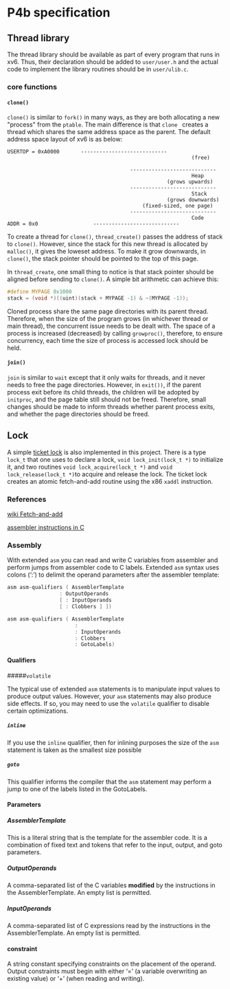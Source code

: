 # P4b specification

## Thread library

The thread library should be available as part of every program that runs in xv6. Thus, their declaration should be added to `user/user.h` and the actual code to implement the library routines should be in `user/ulib.c`.

### core functions

####  `clone()`

`clone()` is similar to `fork()` in many ways, as they are both allocating a new "process" from the `ptable`. The main difference is that `clone ` creates a thread which shares the same address space as the parent. The default address space layout of xv6 is as below:

```text
USERTOP = 0xA0000	 	----------------------------
 															(free)
			
										----------------------------
 															Heap 
													(grows upwards)
										----------------------------
 															Stack
 													(grows downwards)
											(fixed-sized, one page)	
 										----------------------------
															Code
ADDR = 0x0					----------------------------
```

To create a thread for `clone()`, `thread_create()` passes the address of stack to `clone()`. However, since the stack for this new thread is allocated by `malloc()`, it gives the loweset address. To make it grow downwards, in `clone()`, the stack pointer should be pointed to the top of this page.

In `thread_create`, one small thing to notice is that stack pointer should be aligned before sending to `clone()`. A simple bit arithmetic can achieve this:

```C
#define MYPAGE 0x1000
stack = (void *)((uint)(stack + MYPAGE -1) & ~(MYPAGE -1));
```

Cloned process share the same page directories with its parent thread. Therefore, when the size of the program grows (in whichever thread or main thread), the concurrent issue needs to be dealt with. The space of a process is increased (decreased) by calling `growproc()`, therefore, to ensure concurrency, each time the size of process is accessed lock should be held.



#### `join()`

`join` is similar to `wait` except that it only waits for threads, and it never needs to free the page directories. However, in `exit())`, if the parent process exit before its child threads, the children will be adopted by `initproc`, and the page table still should not be freed. Therefore, small changes should be made to inform threads whether parent process exits, and whether the page directories should be freed.





## Lock

A simple [ticket lock](http://pages.cs.wisc.edu/~remzi/OSTEP/threads-locks.pdf) is also implemented in this project. There is a type `lock_t` that one uses to declare a lock,  `void lock_init(lock_t *)` to initialize it, and two routines `void lock_acquire(lock_t *)` and `void lock_release(lock_t *)`to acquire and release the lock. The ticket lock creates an atomic fetch-and-add routine using the x86 `xaddl` instruction.

### References

[wiki Fetch-and-add](<https://en.wikipedia.org/wiki/Fetch-and-add>)

[assembler instructions in C](<https://en.wikipedia.org/wiki/Fetch-and-add>)

### Assembly

With extended `asm` you can read and write C variables from assembler and perform jumps from assembler code to C labels. Extended `asm` syntax uses colons (‘:’) to delimit the operand parameters after the assembler template:

```C
asm asm-qualifiers ( AssemblerTemplate 
                 : OutputOperands 
                 [ : InputOperands
                 [ : Clobbers ] ])

asm asm-qualifiers ( AssemblerTemplate 
                      : 
                      : InputOperands
                      : Clobbers
                      : GotoLabels)
```

#### Qualifiers

#####`volatile`

The typical use of extended `asm` statements is to manipulate input values to produce output values. However, your `asm` statements may also produce side effects. If so, you may need to use the `volatile` qualifier to disable certain optimizations.

##### `inline`

If you use the `inline` qualifier, then for inlining purposes the size of the `asm` statement is taken as the smallest size possible

##### `goto`

This qualifier informs the compiler that the `asm` statement may perform a jump to one of the labels listed in the GotoLabels.

#### Parameters

##### AssemblerTemplate

This is a literal string that is the template for the assembler code. It is a combination of fixed text and tokens that refer to the input, output, and goto parameters. 

##### OutputOperands

A comma-separated list of the C variables **modified** by the instructions in the AssemblerTemplate. An empty list is permitted.

##### InputOperands

A comma-separated list of C expressions read by the instructions in the AssemblerTemplate. An empty list is permitted.

#### constraint

A string constant specifying constraints on the placement of the operand. Output constraints must begin with either ‘=’ (a variable overwriting an existing value) or ‘+’ (when reading and writing).



